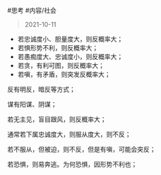 #思考 
#内容/社会



> 2021-10-11
 
- 若忠诚度小、胆量度大，则反概率大；
- 若惧形势不利，则反概率大；
- 若愚痴度大、忠诚度小，则反概率大；
- 若贪，有利可图，则反概率大；
- 若嗔，有矛盾，则突发反概率大；


反有明反，暗反等方式；

谋有阳谋、阴谋；

若无主见，盲目跟风，则反概率大；

通常若下属忠诚度大，则服从度大，则不反；

若不服从，但被迫，则不反，但是有嗔，可能会突反；

若恐惧，则易奔逃。为何恐惧，因形势不利也；


